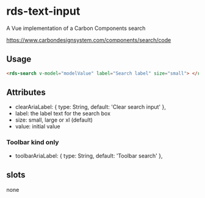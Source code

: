# rds-text-input

A Vue implementation of a Carbon Components search

https://www.carbondesignsystem.com/components/search/code

## Usage

```html
<rds-search v-model="modelValue" label="Search label" size="small"> </rds-search>
```

## Attributes

- clearAriaLabel: { type: String, default: 'Clear search input' },
- label: the label text for the search box
- size: small, large or xl (default)
- value: initial value

### Toolbar kind only

- toolbarAriaLabel: { type: String, default: 'Toolbar search' },

## slots

none

